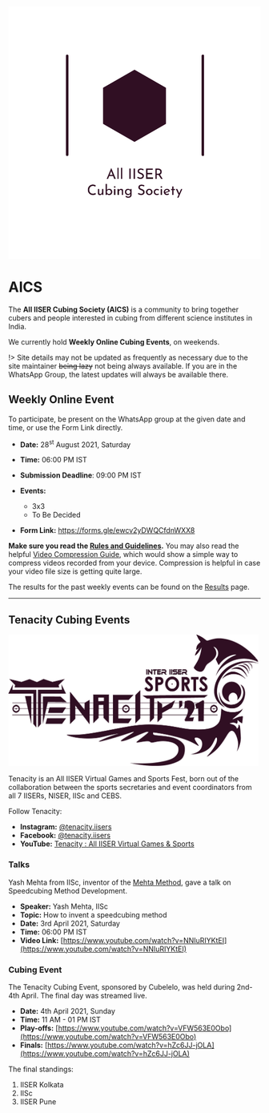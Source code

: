 <img src="Logos/AICS-Logo-Light.svg" style="display:block; margin: auto;" />

# AICS

The **All IISER Cubing Society (AICS)** is a community to bring together cubers and people interested in cubing from different science institutes in India.

We currently hold **Weekly Online Cubing Events**, on weekends.

!> Site details may not be updated as frequently as necessary due to the site maintainer ~~being lazy~~ not being always available. If you are in the WhatsApp Group, the latest updates will always be available there.

## Weekly Online Event

To participate, be present on the WhatsApp group at the given date and time, or use the Form Link directly.

- **Date:** 28<sup>st</sup> August 2021, Saturday
- **Time:** 06:00 PM IST
- **Submission Deadline**: 09:00 PM IST
- **Events:**
    - 3x3
    - To Be Decided

- **Form Link:** https://forms.gle/ewcv2yDWQCfdnWXX8

**Make sure you read the [Rules and Guidelines](/rules).** You may also read the helpful [Video Compression Guide](/compression), which would show a simple way to compress videos recorded from your device. Compression is helpful in case your video file size is getting quite large.

The results for the past weekly events can be found on the [Results](/results) page.

---

## Tenacity Cubing Events

<img src="Logos/tenacity-logo-aics-theme.png" style="width: 500px;" />

Tenacity is an All IISER Virtual Games and Sports Fest, born out of the collaboration between the sports secretaries and event coordinators from all 7 IISERs, NISER, IISc and CEBS.

Follow Tenacity:

- **Instagram:** [@tenacity.iisers](https://www.instagram.com/tenacity.iisers/) 
- **Facebook:** [@tenacity.iisers](https://www.facebook.com/tenacity.iisers/)
- **YouTube:** [Tenacity : All IISER Virtual Games & Sports](https://www.youtube.com/channel/UCsw80KHBncsruxA3iw9bLgg)

### Talks

Yash Mehta from IISc, inventor of the [Mehta Method](https://www.speedsolving.com/wiki/index.php/Mehta), gave a talk on Speedcubing Method Development.

- **Speaker:** Yash Mehta, IISc
- **Topic:** How to invent a speedcubing method
- **Date:** 3rd April 2021, Saturday
- **Time:** 06:00 PM IST
- **Video Link:** [https://www.youtube.com/watch?v=NNIuRIYKtEI](https://www.youtube.com/watch?v=NNIuRIYKtEI)

### Cubing Event

The Tenacity Cubing Event, sponsored by Cubelelo, was held during 2nd-4th April. The final day was streamed live.

- **Date:** 4th April 2021, Sunday
- **Time:** 11 AM - 01 PM IST
- **Play-offs:** [https://www.youtube.com/watch?v=VFW563E0Obo](https://www.youtube.com/watch?v=VFW563E0Obo)
- **Finals:** [https://www.youtube.com/watch?v=hZc6JJ-jOLA](https://www.youtube.com/watch?v=hZc6JJ-jOLA)

The final standings:

1. IISER Kolkata
2. IISc
3. IISER Pune
